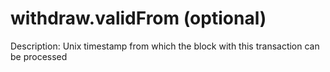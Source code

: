 # withdraw.validFrom (optional)

Description: Unix timestamp from which the block with this transaction can be processed